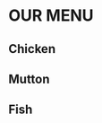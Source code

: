 <!doctype html>
<html>
 <head> 
  <meta charset="UTI=8"> 
  <title>Assignment1</title> 
  <link rel="stylesheet" href="f.css"> 
 </head> 
 <body> 
  <h1> OUR MENU </h1> 
  <div class="container"> 
   <div class="d1"> 
    <h2 class="h1">Chicken</h2> 
   </div> 
   <div class="d2"> 
    <h2 class="h2"> Mutton</h2> 
   </div> 
   <div class="d3"> 
    <h2 class="h3">Fish</h2> 
   </div> 
  </div> 
 </body>
</html>
